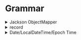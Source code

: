 # Grammar

<details><summary>Jackson ObjectMapper</summary>

> Java에서 Jackson ObjectMapper는 JSON 데이터와 Java 객체 간의 직렬화 (serialization) 및 역직렬화 (deserialization)를 처리하는 데 사용되는 중요한
> 라이브러리입니다.
>

ObjectMapper를 사용하여 JSON 데이터를 Java 객체로 변환하거나 Java 객체를 JSON 데이터로 변환할 수 있습니다. 아래는 ObjectMapper의 사용 예제입니다:

```java
import com.fasterxml.jackson.databind.ObjectMapper;

public class JsonExample {
    public static void main(String[] args) {
        // ObjectMapper 생성
        ObjectMapper objectMapper = new ObjectMapper();

        try {
            // Java 객체를 JSON으로 직렬화 (Object to JSON)
            User user = new User("John Doe", 30);
            String userJson = objectMapper.writeValueAsString(user);
            System.out.println("User JSON: " + userJson);

            // JSON을 Java 객체로 역직렬화 (JSON to Object)
            String json = "{\"name\":\"Alice\",\"age\":25}";
            User newUser = objectMapper.readValue(json, User.class);
            System.out.println("User Object: " + newUser);

        } catch (Exception e) {
            e.printStackTrace();
        }
    }
}

class User {
    private String name;
    private int age;

    // 기본 생성자 및 Getter/Setter 생략 (ObjectMapper가 자동으로 생성)

    public User(String name, int age) {
        this.name = name;
        this.age = age;
    }

    @Override
    public String toString() {
        return "User [name=" + name + ", age=" + age + "]";
    }
}
```

위 예제에서는 ObjectMapper를 사용하여 Java 객체와 JSON 데이터 간의 변환을 수행합니다. ObjectMapper를 사용하려면 Jackson 라이브러리를 프로젝트에 추가해야 합니다. 이 예제에서는
User 클래스를 정의하고 해당 클래스를 JSON으로 직렬화하고 JSON을 User 객체로 역직렬화합니다.

중요한 메서드:

- `writeValueAsString(Object value)`: Java 객체를 JSON 문자열로 직렬화합니다.
- `readValue(String content, Class<T> valueType)`: JSON 문자열을 Java 객체로 역직렬화합니다.

이러한 ObjectMapper의 사용을 통해 Java 애플리케이션에서 JSON 데이터를 쉽게 처리할 수 있습니다.
</details>
<details><summary>record</summary>

Java 16부터 도입된 "record"는 자바의 새로운 데이터 클래스 유형을 나타내며, **불변(immutable)한 데이터 객체를 생성하는 데 사용됩니다**. Record는 데이터 저장과 액세스를 위한 메서드를
자동으로 생성하며, 간결하게 데이터 클래스를 정의할 수 있도록 도와줍니다.

1. **불변(Immutable) 데이터 클래스**:
    - Record 클래스는 필드 값을 변경할 수 없는 불변 클래스로 정의됩니다. 필드 값이 한 번 설정되면 변경할 수 없으므로 안전성을 보장합니다.

2. **간결한 선언**:
    - Record는 데이터 클래스를 정의하는 데 간결한 구문을 사용합니다. 필드를 선언하고 자동으로 생성되는 생성자, `equals()`, `hashCode()`, `toString()` 메서드를 얻을 수
      있습니다.

```java
record Person(String name, int age) {
    // 생성자, equals(), hashCode(), toString() 메서드는 자동 생성됨
}
```

3. **자동 생성 메서드**:
    - Record는 필드의 값을 설정하는 생성자를 자동으로 생성하며, 필드 값을 읽는 getter 메서드를 제공합니다.

```java
Person person=new Person("Alice",30);
        String name=person.name(); // Getter 메서드를 통해 필드 값 읽기
```

4. **equals() 및 hashCode() 메서드**:
    - Record 클래스는 필드의 값에 기반하여 `equals()` 및 `hashCode()` 메서드를 자동으로 생성합니다. 이를 통해 객체의 동등성 비교와 해시 코드 계산이 간단하게 수행됩니다.

5. **toString() 메서드**:
    - Record는 `toString()` 메서드를 자동으로 생성하여 객체를 문자열로 변환할 때 기본 동작을 정의합니다.

```java
Person person=new Person("Alice",30);
        System.out.println(person); // 출력: Person[name=Alice, age=30]
```

6. **패턴 매칭 지원**:
    - Java 17부터는 Record를 활용하여 패턴 매칭(Pattern Matching)을 수행할 수 있으며, 더욱 강력한 기능을 제공합니다.

Record는 데이터를 효율적으로 표현하고 다루는 데 유용한 Java의 새로운 언어 기능 중 하나이며, 특히 불변 데이터 객체를 간결하게 정의하고 사용할 때 강력한 장점을 제공합니다.

> DTO와 record는 둘 다 데이터를 표현하는데 사용되지만, DTO는 데이터 전송에 주로 사용되는 반면, record는 데이터 표현과 조작을 위한 Java의 불변 클래스입니다
>

</details>
<details><summary>Date/LocalDateTime/Epoch Time</summary>

> 일반적으로는 java.time 패키지의 새로운 API를 사용하는 것이 좋습니다. 이러한 API는 이전의 Date와 Calendar 클래스의 한계를 극복하고 풍부한 기능을 제공하기 때문입니다. Epoch Time은
> 특정 상황에서 유용하지만, 대부분의 경우에는 LocalDateTime과 Instant를 사용하는 것이 더 선호됩니다.
>

`java.util.Date`와 `java.time.LocalDateTime`은 Java에서 날짜와 시간을 처리하기 위한 두 가지 다른 API입니다.

1. **`java.util.Date`:**
    - `java.util.Date` 클래스는 Java 1.0부터 존재하며, JDK 8 이전에 주로 사용되었습니다.
    - `Date` 객체는 특정 시점의 타임스탬프를 나타냅니다.
    - `Date`는 가변적이며, 쓰레드 세이프하지 않기 때문에 동시성 문제가 발생할 수 있습니다.
    - JDK 8 이전 버전에서는 `SimpleDateFormat` 등을 사용하여 날짜 및 시간 형식을 처리했습니다.

    ```java
    // 예전 방식의 날짜 생성
    Date date = new Date();
    ```

2. **`java.time.LocalDateTime`:**
    - `java.time` 패키지는 JDK 8에서 도입된 새로운 날짜 및 시간 API를 제공합니다.
    - `LocalDateTime`은 날짜와 시간 정보를 갖는 불변 클래스로, 특정 시간대에 묶이지 않은 날짜와 시간을 표현합니다.
    - `LocalDateTime`은 스레드 세이프하며 가변적이지 않아서 불변 객체의 성질을 가집니다.
    - `DateTimeFormatter`를 사용하여 날짜 및 시간 형식을 처리합니다.

    ```java
    // 현재 날짜와 시간 가져오기
    LocalDateTime localDateTime = LocalDateTime.now();
    ```

3. **JDK 8 이후의 선택:**
    - JDK 8 이상을 사용하는 경우, `java.time.LocalDateTime`과 같은 새로운 API를 사용하는 것이 좋습니다. 이 API는 이전의 `Date` 클래스보다 풍부하며 사용하기 쉽습니다.
    - `LocalDateTime`는 불변 객체로 설계되어 있어서 쓰레드 세이프하고, 다양한 메서드를 통해 날짜 및 시간을 다루는데 유연성을 제공합니다.

    ```java
    // LocalDateTime을 문자열로 변환
    DateTimeFormatter formatter = DateTimeFormatter.ofPattern("yyyy-MM-dd HH:mm:ss");
    String formattedDateTime = localDateTime.format(formatter);
    ```

이제는 `java.time` 패키지를 사용하는 것이 권장되며, 특히 `LocalDateTime`은 로컬 날짜와 시간을 다루기에 매우 편리합니다. `Date` 클래스는 특정 시간대에 묶여 있고 가변적이기 때문에 사용을
피하는 것이 좋습니다.
---
Epoch Time은 1970년 1월 1일 00:00:00 UTC부터 현재까지의 시간을 초로 표현한 값입니다. Java 8에서는 이 값을 나타내는 Instant 클래스가 제공됩니다.

```java
// 현재 날짜와 시간 가져오기
LocalDateTime localDateTime=LocalDateTime.now();

// Epoch Time으로 변환
        Instant instant=localDateTime.atZone(ZoneId.systemDefault()).toInstant();
        long epochTime=instant.toEpochMilli();

```

LocalDateTime와 Epoch Time를 연결하여 사용할 수 있습니다.

Epoch Time은 특히 시간을 숫자로 간편하게 표현할 수 있어 데이터베이스와의 상호 작용 등에 유용합니다.

```java
// Epoch Time을 LocalDateTime으로 변환
Instant instant=Instant.ofEpochMilli(epochTime);
        LocalDateTime convertedDateTime=LocalDateTime.ofInstant(instant,ZoneId.systemDefault());

```

</details>